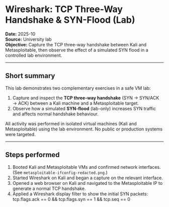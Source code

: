 #  Wireshark: TCP Three-Way Handshake & SYN-Flood (Lab)

**Date:** 2025-10  
**Source:** University lab  
**Objective:** Capture the TCP three-way handshake between Kali and Metasploitable, then observe the effect of a simulated SYN flood in a controlled lab environment.

---

## Short summary
This lab demonstrates two complementary exercises in a safe VM lab:
1. Capture and inspect the **TCP three-way handshake** (SYN → SYN/ACK → ACK) between a Kali machine and a Metasploitable target.  
2. Observe how a simulated **SYN-flood** (lab-only) increases SYN traffic and affects normal handshake behaviour.

All activity was performed in isolated virtual machines (Kali and Metasploitable) using the lab environment. No public or production systems were targeted.

---

## Steps performed
1. Booted Kali and Metasploitable VMs and confirmed network interfaces. (See `metasploitable-ifconfig-redacted.png`.)  
2. Started Wireshark on Kali and began a capture on the relevant interface.  
3. Opened a web browser on Kali and navigated to the Metasploitable IP to generate a normal TCP handshake.  
4. Applied a Wireshark display filter to show the initial SYN packets:
tcp.flags.ack == 0 && tcp.flags.syn == 1 && tcp.seq == 0

